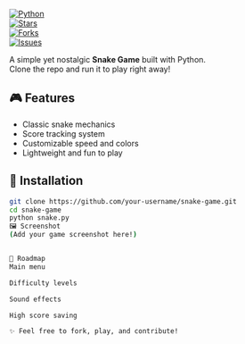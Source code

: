 [![Python](https://img.shields.io/badge/python-3.x-blue.svg)](https://www.python.org/)  
[![Stars](https://img.shields.io/github/stars/your-username/snake-game.svg?style=social)](https://github.com/your-username/snake-game/stargazers)  
[![Forks](https://img.shields.io/github/forks/your-username/snake-game.svg?style=social)](https://github.com/your-username/snake-game/network/members)  
[![Issues](https://img.shields.io/github/issues/your-username/snake-game.svg)](https://github.com/your-username/snake-game/issues)  

A simple yet nostalgic **Snake Game** built with Python.  
Clone the repo and run it to play right away!

## 🎮 Features
- Classic snake mechanics  
- Score tracking system  
- Customizable speed and colors  
- Lightweight and fun to play  

## 🚀 Installation
```bash
git clone https://github.com/your-username/snake-game.git
cd snake-game
python snake.py
🖼️ Screenshot
(Add your game screenshot here!)


📌 Roadmap
Main menu

Difficulty levels

Sound effects

High score saving

✨ Feel free to fork, play, and contribute!
